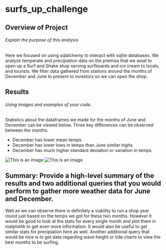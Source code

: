 # surfs_up_challenge



## Overview of Project
###### Explain the purpose of this analysis

Here we focused on using sqlalchemy to interact with sqlite databases. We analyze temperate and precipiation data on the premise that we wnat to open up a Surf and Shake shop serving surfboards and ice cream to locals, and tourists. We filter data gathered from stations around the months of December and June to present to investors so we can open the shop.


## Results
###### Using images and examples of your code.

Statistics about the dataframes we made for the months of June and December can be viewed below. 
Three key differences can be observed between the months. 
* December has lower mean temps.
* December has lower lows in temps than June similar highs. 
* December has much higher standard deviation or variation in temps.

![This is an image](https://i.imgur.com/5FVbkKG.png)
![This is an image](https://i.imgur.com/da0C8uL.png)

## Summary: Provide a high-level summary of the results and two additional queries that you would perform to gather more weather data for June and December.

Well as we can observe there is definitely a viability to run a shop year round just based on the temps we got for these two months. However it would be good to look at the stats for every single month and plot them in matplotlib to get even more information. It would also be useful to get similar stats for precipiation here as well. Another additional query that would be nice is to get data regarding wave height or tide charts to view the best months to be surfing. 

